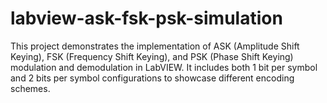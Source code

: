 # labview-ask-fsk-psk-simulation
This project demonstrates the implementation of ASK (Amplitude Shift Keying), FSK (Frequency Shift Keying), and PSK (Phase Shift Keying) modulation and demodulation in LabVIEW. It includes both 1 bit per symbol and 2 bits per symbol configurations to showcase different encoding schemes.
